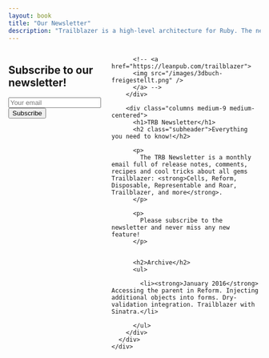 ```yaml
---
layout: book
title: "Our Newsletter"
description: "Trailblazer is a high-level architecture for Ruby. The newsletter broadcasts hottest changes about its gems: Cells, Reform, Representable, Roar, Disposable, and more."
---
```


<section class="marketing-book book">
  <div class="row">
    <div class="columns">
      <div class="row">
        <div class="columns medium-9 medium-centered">
          <!-- Begin MailChimp Signup Form -->
          <div id="mc_embed_signup">
            <form action="//trailblazerb.us8.list-manage.com/subscribe/post?u=bbe5021ab6fbdc94a16f0d036&amp;id=a69f6e4652" method="post" id="mc-embedded-subscribe-form" name="mc-embedded-subscribe-form" class="validate" target="_blank" novalidate>
              <div id="mc_embed_signup_scroll">
                <h2>Subscribe to our newsletter!</h2>
                <div class="mc-field-group">
                  <input type="email" value="" name="EMAIL" class="required email" id="mce-EMAIL" placeholder="Your email">
                </div>
                <div id="mce-responses" class="clear">
                  <div class="response" id="mce-error-response" style="display:none"></div>
                  <div class="response" id="mce-success-response" style="display:none"></div>
                </div>    <!-- real people should not fill this in and expect good things - do not remove this or risk form bot signups-->
                <div style="position: absolute; left: -5000px;" aria-hidden="true"><input type="text" name="b_bbe5021ab6fbdc94a16f0d036_a69f6e4652" tabindex="-1" value=""></div>
                <div class="clear"><input type="submit" value="Subscribe" name="subscribe" id="mc-embedded-subscribe" class="button"></div>
              </div>
            </form>
          </div>
          <script type='text/javascript' src='//s3.amazonaws.com/downloads.mailchimp.com/js/mc-validate.js'></script><script type='text/javascript'>(function($) {window.fnames = new Array(); window.ftypes = new Array();fnames[0]='EMAIL';ftypes[0]='email';fnames[1]='FNAME';ftypes[1]='text';fnames[2]='LNAME';ftypes[2]='text';}(jQuery));var $mcj = jQuery.noConflict(true);</script>
          <!--End mc_embed_signup-->



          <!-- <a href="https://leanpub.com/trailblazer">
          <img src="/images/3dbuch-freigestellt.png" />
          </a> -->
        </div>

        <div class="columns medium-9 medium-centered">
          <h1>TRB Newsletter</h1>
          <h2 class="subheader">Everything you need to know!</h2>

          <p>
            The TRB Newsletter is a monthly email full of release notes, comments, recipes and cool tricks about all gems Trailblazer: <strong>Cells, Reform, Disposable, Representable and Roar, Trailblazer, and more</strong>.
          </p>

          <p>
            Please subscribe to the newsletter and never miss any new feature!
          </p>


          <h2>Archive</h2>
          <ul>

            <li><strong>January 2016</strong> Accessing the parent in Reform. Injecting additional objects into forms. Dry-validation integration. Trailblazer with Sinatra.</li>

          </ul>
        </div>
      </div>
    </div>
  </div>
</section>
